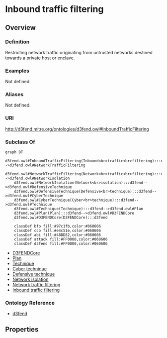 # Inbound traffic filtering

## Overview

### Definition
Restricting network traffic originating from untrusted networks destined towards a private host or enclave.

### Examples
Not defined.

### Aliases
Not defined.

### URI
http://d3fend.mitre.org/ontologies/d3fend.owl#InboundTrafficFiltering

### Subclass Of
```mermaid
graph BT
    d3fend.owl#InboundTrafficFiltering(Inbound<br>traffic<br>filtering):::d3fend-->d3fend.owl#NetworkTrafficFiltering
    d3fend.owl#NetworkTrafficFiltering(Network<br>traffic<br>filtering):::d3fend-->d3fend.owl#NetworkIsolation
    d3fend.owl#NetworkIsolation(Network<br>isolation):::d3fend-->d3fend.owl#DefensiveTechnique
    d3fend.owl#DefensiveTechnique(Defensive<br>technique):::d3fend-->d3fend.owl#CyberTechnique
    d3fend.owl#CyberTechnique(Cyber<br>technique):::d3fend-->d3fend.owl#Technique
    d3fend.owl#Technique(Technique):::d3fend-->d3fend.owl#Plan
    d3fend.owl#Plan(Plan):::d3fend-->d3fend.owl#D3FENDCore
    d3fend.owl#D3FENDCore(D3FENDCore):::d3fend
    
    classDef bfo fill:#97c1fb,color:#060606
    classDef cco fill:#e4c51e,color:#060606
    classDef abi fill:#48DD82,color:#060606
    classDef attack fill:#FF0000,color:#060606
    classDef d3fend fill:#FF0000,color:#060606
```

- [D3FENDCore](/docs/ontology/reference/model/D3FENDCore/D3FENDCore.md)
- [Plan](/docs/ontology/reference/model/D3FENDCore/Plan/Plan.md)
- [Technique](/docs/ontology/reference/model/D3FENDCore/Plan/Technique/Technique.md)
- [Cyber technique](/docs/ontology/reference/model/D3FENDCore/Plan/Technique/Cyber%20technique/Cyber%20technique.md)
- [Defensive technique](/docs/ontology/reference/model/D3FENDCore/Plan/Technique/Cyber%20technique/Defensive%20technique/Defensive%20technique.md)
- [Network isolation](/docs/ontology/reference/model/D3FENDCore/Plan/Technique/Cyber%20technique/Defensive%20technique/Network%20isolation/Network%20isolation.md)
- [Network traffic filtering](/docs/ontology/reference/model/D3FENDCore/Plan/Technique/Cyber%20technique/Defensive%20technique/Network%20isolation/Network%20traffic%20filtering/Network%20traffic%20filtering.md)
- [Inbound traffic filtering](/docs/ontology/reference/model/D3FENDCore/Plan/Technique/Cyber%20technique/Defensive%20technique/Network%20isolation/Network%20traffic%20filtering/Inbound%20traffic%20filtering/Inbound%20traffic%20filtering.md)


### Ontology Reference
- [d3fend](http://d3fend.mitre.org/ontologies/d3fend.owl#)

## Properties

